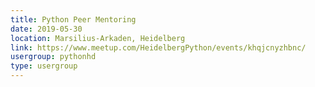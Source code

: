```yaml
---
title: Python Peer Mentoring
date: 2019-05-30
location: Marsilius-Arkaden, Heidelberg
link: https://www.meetup.com/HeidelbergPython/events/khqjcnyzhbnc/
usergroup: pythonhd
type: usergroup
---
```

